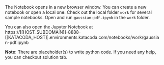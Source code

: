 The Notebook opens in a new browser window. You can create a new notebook or open a local one. Check out the local folder `work` for several sample notebooks. Open and run `gaussian-pdf.ipynb` in the `work` folder.

You can also open the Jupyter Notebook at https://[[HOST_SUBDOMAIN]]-8888-[[KATACODA_HOST]].environments.katacoda.com/notebooks/work/gaussian-pdf.ipynb

**Note:**
There are placeholder(s) to write python code. If you need any help, you can checkout solution tab.